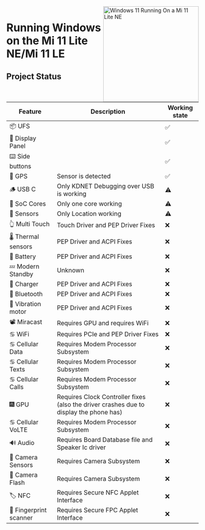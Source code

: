<img align="right" src="./lisa.png " width="250" alt="Windows 11 Running On a Mi 11 Lite NE">


# Running Windows on the Mi 11 Lite NE/Mi 11 LE

## Project Status

| Feature             | Description | Working state |
|---------------------|-------------|---------------|
| 📦 UFS                 |             | ✅             |
| 📲 Display Panel       |             | ✅             |
| ⌨️ Side buttons        |             | ✅             |
| 📌 GPS                 | Sensor is detected | ✅ |
| 🪵 USB C               | Only KDNET Debugging over USB is working | ⚠️             |
| 🧮 SoC Cores           | Only one core working | ⚠️             |
| 🧭 Sensors             | Only Location working | ⚠️             |
| 👆 Multi Touch    | Touch Driver and PEP Driver Fixes |  ❌            |
| 🌡️ Thermal sensors     | PEP Driver and ACPI Fixes | ❌             |
| 🔋 Battery             | PEP Driver and ACPI Fixes       | ❌             |
| 💤 Modern Standby      | Unknown | ❌             |
| 🔌 Charger             | PEP Driver and ACPI Fixes | ❌             |
| 🔵 Bluetooth           | PEP Driver and ACPI Fixes | ❌             |
| 📳 Vibration motor     | PEP Driver and ACPI Fixes | ❌             |
| 📽️ Miracast            | Requires GPU and requires WiFi | ❌             |
| ♋ WiFi                | Requires PCIe and PEP Driver Fixes | ❌             |
| ♋ Cellular Data       | Requires Modem Processor Subsystem | ❌             |
| ♋ Cellular Texts      | Requires Modem Processor Subsystem | ❌             |
| ♋ Cellular Calls      | Requires Modem Processor Subsystem | ❌             |
| 🎆 GPU                 | Requires Clock Controller fixes (also the driver crashes due to display the phone has) | ❌             |
| ♋ Cellular VoLTE      | Requires Modem Processor Subsystem | ❌             |
| 🔊 Audio               | Requires Board Database file and Speaker Ic driver | ❌             |
| 📸 Camera Sensors      | Requires Camera Subsystem | ❌             |
| 📸 Camera Flash        | Requires Camera Subsystem | ❌             |
| 🏷️ NFC                 | Requires Secure NFC Applet Interface | ❌             |
| 🧬 Fingerprint scanner | Requires Secure FPC Applet Interface | ❌             |
